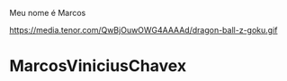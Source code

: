 Meu nome é Marcos


![]()https://media.tenor.com/QwBjOuwOWG4AAAAd/dragon-ball-z-goku.gif



# MarcosViniciusChavex
